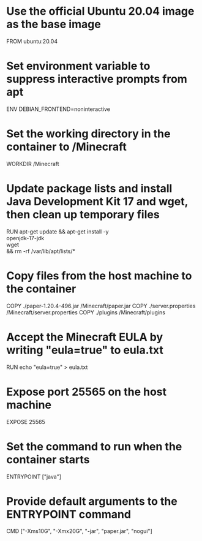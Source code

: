 # Use the official Ubuntu 20.04 image as the base image

FROM ubuntu:20.04

# Set environment variable to suppress interactive prompts from apt

ENV DEBIAN_FRONTEND=noninteractive

# Set the working directory in the container to /Minecraft

WORKDIR /Minecraft

# Update package lists and install Java Development Kit 17 and wget, then clean up temporary files

RUN apt-get update && apt-get install -y \
 openjdk-17-jdk \
 wget \
 && rm -rf /var/lib/apt/lists/\*

# Copy files from the host machine to the container

COPY ./paper-1.20.4-496.jar /Minecraft/paper.jar
COPY ./server.properties /Minecraft/server.properties
COPY ./plugins /Minecraft/plugins

# Accept the Minecraft EULA by writing "eula=true" to eula.txt

RUN echo "eula=true" > eula.txt

# Expose port 25565 on the host machine

EXPOSE 25565

# Set the command to run when the container starts

ENTRYPOINT ["java"]

# Provide default arguments to the ENTRYPOINT command

CMD ["-Xms10G", "-Xmx20G", "-jar", "paper.jar", "nogui"]
